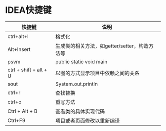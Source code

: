 # IDEA快捷键

| 快捷键                 | 说明                                          |
| ---------------------- | --------------------------------------------- |
| ctrl+alt+l             | 格式化                                        |
| Alt+Insert             | 生成类的相关方法，如getter/setter，构造方法等 |
| psvm                   | public static void main                       |
| ctrl + shift + alt + U | 以图的方式显示项目中依赖之间的关系            |
| sout                   | System.out.println                            |
| ctrl+r                 | 查找替换                                      |
| ctrl+o                 | 重写方法                                      |
| Ctrl + Alt + B         | 查看类的具体实现代码                          |
| Ctrl+F9                | 项目或者页面修改以重新编译                    |



